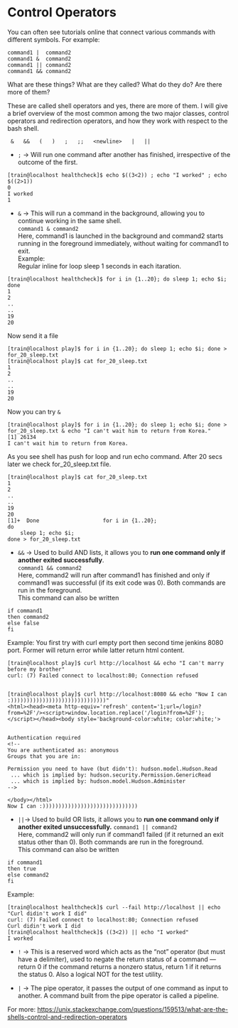 # Control Operators

You can often see tutorials online that connect various commands with different symbols. For example:
```
command1 |  command2
command1 &  command2
command1 || command2    
command1 && command2
```
What are these things? What are they called? What do they do? Are there more of them?  

These are called shell operators and yes, there are more of them. I will give a brief overview of the most common among the two major classes, control operators and redirection operators, and how they work with respect to the bash shell.  
 
`  &   &&   (   )   ;   ;;   <newline>   |   ||   `  

- `;` -> Will run one command after another has finished, irrespective of the outcome of the first.  
```
[train@localhost healthcheck]$ echo $((3<2)) ; echo "I worked" ; echo $((2>1))
0
I worked
1
```
- `&` -> This will run a command in the background, allowing you to continue working in the same shell.  
`command1 & command2 `  
Here, command1 is launched in the background and command2 starts running in the foreground immediately, without waiting for command1 to exit.  
Example:  
Regular inline for loop sleep 1 seconds in each itaration.  
```
[train@localhost healthcheck]$ for i in {1..20}; do sleep 1; echo $i; done
1
2
..
..
19
20
```
Now send it a file 
```
[train@localhost play]$ for i in {1..20}; do sleep 1; echo $i; done > for_20_sleep.txt
[train@localhost play]$ cat for_20_sleep.txt
1
2
..
..
19
20
```
Now you can try `&`  
```
[train@localhost play]$ for i in {1..20}; do sleep 1; echo $i; done > for_20_sleep.txt & echo "I can't wait him to return from Korea."
[1] 26134
I can't wait him to return from Korea.
```
As you see shell has push for loop and run echo command. After 20 secs later we check for_20_sleep.txt file.  
```
[train@localhost play]$ cat for_20_sleep.txt
1
2
..
..
19
20
[1]+  Done                    for i in {1..20};
do
    sleep 1; echo $i;
done > for_20_sleep.txt
```


- `&&` -> Used to build AND lists, it allows you to **run one command only if another exited successfully**.  
`command1 && command2`  
Here, command2 will run after command1 has finished and only if command1 was successful (if its exit code was 0). Both commands are run in the foreground.  
This command can also be written
```
if command1
then command2
else false
fi
```
Example: You first try with curl empty port then second time jenkins 8080 port.  Former will return error while latter return html content.  
```
[train@localhost play]$ curl http://localhost && echo "I can't marry before my brother"
curl: (7) Failed connect to localhost:80; Connection refused


[train@localhost play]$ curl http://localhost:8080 && echo "Now I can :))))))))))))))))))))))))))))))"
<html><head><meta http-equiv='refresh' content='1;url=/login?from=%2F'/><script>window.location.replace('/login?from=%2F');</script></head><body style='background-color:white; color:white;'>


Authentication required
<!--
You are authenticated as: anonymous
Groups that you are in:

Permission you need to have (but didn't): hudson.model.Hudson.Read
 ... which is implied by: hudson.security.Permission.GenericRead
 ... which is implied by: hudson.model.Hudson.Administer
-->

</body></html>                                                                                                                                                                                                                                                                                                            Now I can :))))))))))))))))))))))))))))))
```
- `||`-> Used to build OR lists, it allows you to **run one command only if another exited unsuccessfully.**
`command1 || command2`  
Here, command2 will only run if command1 failed (if it returned an exit status other than 0). Both commands are run in the foreground.  
This command can also be written
```
if command1
then true
else command2
fi
```
Example:  
```
[train@localhost healthcheck]$ curl --fail http://localhost || echo "Curl didin't work I did"
curl: (7) Failed connect to localhost:80; Connection refused
Curl didin't work I did
[train@localhost healthcheck]$ ((3<2)) || echo "I worked"
I worked
```
- `!` -> This is a reserved word which acts as the “not” operator (but must have a delimiter), used to negate the return status of a command — return 0 if the command returns a nonzero status, return 1 if it returns the status 0. Also a logical NOT for the test utility.  

- `|` -> The pipe operator, it passes the output of one command as input to another. A command built from the pipe operator is called a pipeline.


For more: https://unix.stackexchange.com/questions/159513/what-are-the-shells-control-and-redirection-operators